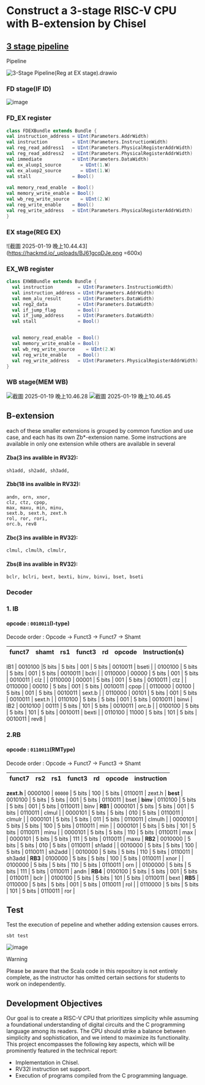 # Construct a 3-stage RISC-V CPU with B-extension by Chisel


## [3 stage pipeline](https://github.com/Denny0097/3StagePipeplinedRV32Core_WithB-extension/tree/3-Stage-Pipeline)

Pipeline

![3-Stage Pipeline(Reg at EX stage).drawio](https://hackmd.io/_uploads/rJ-9PKcD1e.png)
### FD stage(IF ID)
![image](https://github.com/user-attachments/assets/60df53af-ecdc-483b-8a65-bc61ea3dcff8)


### FD_EX register
```scala
class FDEXBundle extends Bundle {
val instruction_address = UInt(Parameters.AddrWidth)
val instruction         = UInt(Parameters.InstructionWidth)
val reg_read_address1   = UInt(Parameters.PhysicalRegisterAddrWidth)
val reg_read_address2   = UInt(Parameters.PhysicalRegisterAddrWidth)
val immediate           = UInt(Parameters.DataWidth)
val ex_aluop1_source       = UInt(1.W)
val ex_aluop2_source       = UInt(1.W)
val stall               = Bool()
  
val memory_read_enable  = Bool()
val memory_write_enable = Bool()  
val wb_reg_write_source    = UInt(2.W)
val reg_write_enable    = Bool()
val reg_write_address   = UInt(Parameters.PhysicalRegisterAddrWidth)
}
```
### EX stage(REG EX)
![截圖 2025-01-19 晚上10.44.43](https://hackmd.io/_uploads/BJ61gcqDJe.png =600x)

### EX_WB register

```scala
class EXWBBundle extends Bundle {
  val instruction         = UInt(Parameters.InstructionWidth)
  val instruction_address = UInt(Parameters.AddrWidth)
  val mem_alu_result      = UInt(Parameters.DataWidth)
  val reg2_data           = UInt(Parameters.DataWidth)
  val if_jump_flag        = Bool()
  val if_jump_address     = UInt(Parameters.DataWidth)
  val stall               = Bool()


  val memory_read_enable  = Bool()
  val memory_write_enable = Bool()  
  val wb_reg_write_source    = UInt(2.W)
  val reg_write_enable    = Bool()
  val reg_write_address   = UInt(Parameters.PhysicalRegisterAddrWidth)
}
```
### WB stage(MEM WB)
![截圖 2025-01-19 晚上10.46.28](https://hackmd.io/_uploads/H1zIgc5Dyx.png)
![截圖 2025-01-19 晚上10.46.45](https://hackmd.io/_uploads/B1XDlq9Pkg.png)



## B-extension

each of these smaller extensions is grouped by common function and use case, and each has its own Zb*-extension name.
Some instructions are available in only one extension while others are available in several
#### Zba(3 ins avalible in RV32):
    sh1add, sh2add, sh3add,


    
#### Zbb(18 ins avalible in RV32):
    andn, orn, xnor, 
    clz, ctz, cpop, 
    max, maxu, min, minu,
    sext.b, sext.h, zext.h
    rol, ror, rori,
    orc.b, rev8

#### Zbc(3 ins avalible in RV32):
    clmul, clmulh, clmulr, 
    
#### Zbs(8 ins avalible in RV32):
    bclr, bclri, bext, bexti, binv, binvi, bset, bseti

    

### Decoder

### 1. IB

#### opcode : `0010011`(I-type)
Decode order : Opcode -> Funct3 -> Funct7 -> Shamt


| funct7     | shamt    | rs1       | funct3 | rd        | opcode    | Instruction(s) |
|------------|----------|----------|--------|-----------|-----------|----------------|
IB1
| 0010100    |5 bits   | 5 bits    | 001    | 5 bits    | 0010011   | bseti          |
| 0100100    | 5 bits   | 5 bits    | 001    | 5 bits    | 0010011   | bclri          |
| 0110000    | 00000    | 5 bits    | 001    | 5 bits    | 0010011   | clz            |
| 0110000    | 00001    | 5 bits    | 001    | 5 bits    | 0010011   | ctz            |
| 0110000    | 00010    | 5 bits    | 001    | 5 bits    | 0010011   | cpop           |
| 0110000    | 00100    | 5 bits    | 001    | 5 bits    | 0010011   | sext.b         |
| 0110000    | 00101    | 5 bits    | 001    | 5 bits    | 0010011   | sext.h         |
| 0110100    | 5 bits   | 5 bits    | 001    | 5 bits    | 0010011   | binvi          |
IB2
| 0010100    | 00111    | 5 bits    | 101    | 5 bits    | 0010011   | orc.b          |
| 0100100    | 5 bits   | 5 bits    | 101    | 5 bits    | 0010011   | bexti          |
| 0110100    | 11000    | 5 bits    | 101    | 5 bits    | 0010011   | rev8           |




### 2.RB

#### opcode : `0110011`(RMType)
Decode order : Opcode -> Funct7 -> Funct3 -> Shamt


| funct7   | rs2       | rs1       | funct3 | rd        | opcode    | instruction |
|----------|-----------|-----------|--------|-----------|-----------|-------------|
**zext.h**
| 0000100  | `00000`   | 5 bits    | 100    | 5 bits    | 0110011   | zext.h      |
**best**
| 0010100  | 5 bits    | 5 bits    | 001    | 5 bits    | 0110011   | bset    |
**binv**
| 0110100  | 5 bits    | 5 bits    | 001    | 5 bits    | 0110011   | binv        |
**RB1**
| 0000101  | 5 bits    | 5 bits    | 001    | 5 bits    | 0110011   | clmul       |
| 0000101  | 5 bits    | 5 bits    | 010    | 5 bits    | 0110011   | clmulr      |
| 0000101  | 5 bits    | 5 bits    | 011    | 5 bits    | 0110011   | clmulh      |
| 0000101  | 5 bits    | 5 bits    | 100    | 5 bits    | 0110011   | min         |
| 0000101  | 5 bits    | 5 bits    | 101    | 5 bits    | 0110011   | minu        |
| 0000101  | 5 bits    | 5 bits    | 110    | 5 bits    | 0110011   | max         |
| 0000101  | 5 bits    | 5 bits    | 111    | 5 bits    | 0110011   | maxu        |
**RB2**
| 0010000  | 5 bits    | 5 bits    | 010    | 5 bits    | 0110011   | sh1add      |
| 0010000  | 5 bits    | 5 bits    | 100    | 5 bits    | 0110011   | sh2add      |
| 0010000  | 5 bits    | 5 bits    | 110    | 5 bits    | 0110011   | sh3add      |
**RB3**
| 0100000  | 5 bits    | 5 bits    | 100    | 5 bits    | 0110011   | xnor        |
| 0100000  | 5 bits    | 5 bits    | 110    | 5 bits    | 0110011   | orn         |
| 0100000  | 5 bits    | 5 bits    | 111    | 5 bits    | 0110011   | andn        |
**RB4**
| 0100100  | 5 bits    | 5 bits    | 001    | 5 bits    | 0110011   | bclr        |
| 0100100  | 5 bits    | 5 bits    | 101    | 5 bits    | 0110011   | bext        |
**RB5**
| 0110000  | 5 bits    | 5 bits    | 001    | 5 bits    | 0110011   | rol         |
| 0110000  | 5 bits    | 5 bits    | 101    | 5 bits    | 0110011   | ror         |





## Test
Test the execution of pepeline and whether adding extension causes errors.
```
sbt test
```
![image](https://hackmd.io/_uploads/H1VPHRgdJg.png)


> [!WARNING]
> Please be aware that the Scala code in this repository is not entirely complete, as the instructor has omitted certain sections for students to work on independently.

## Development Objectives

Our goal is to create a RISC-V CPU that prioritizes simplicity while assuming a foundational understanding of digital circuits and the C programming language among its readers. The CPU should strike a balance between simplicity and sophistication, and we intend to maximize its functionality. This project encompasses the following key aspects, which will be prominently featured in the technical report:
* Implementation in Chisel.
* RV32I instruction set support.
* Execution of programs compiled from the C programming language.
